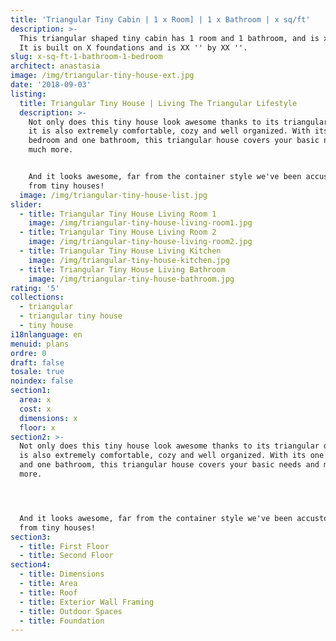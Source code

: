 ```yaml
---
title: 'Triangular Tiny Cabin | 1 x Room] | 1 x Bathroom | x sq/ft'
description: >-
  This triangular shaped tiny cabin has 1 room and 1 bathroom, and is x sq/ft.
  It is built on X foundations and is XX '' by XX ''.
slug: x-sq-ft-1-bathroom-1-bedroom
architect: anastasia
image: /img/triangular-tiny-house-ext.jpg
date: '2018-09-03'
listing:
  title: Triangular Tiny House | Living The Triangular Lifestyle
  description: >-
    Not only does this tiny house look awesome thanks to its triangular design,
    it is also extremely comfortable, cozy and well organized. With its one
    bedroom and one bathroom, this triangular house covers your basic needs and
    much more. 


    And it looks awesome, far from the container style we've been accustomed to
    from tiny houses!
  image: /img/triangular-tiny-house-list.jpg
slider:
  - title: Triangular Tiny House Living Room 1
    image: /img/triangular-tiny-house-living-room1.jpg
  - title: Triangular Tiny House Living Room 2
    image: /img/triangular-tiny-house-living-room2.jpg
  - title: Triangular Tiny House Living Kitchen
    image: /img/triangular-tiny-house-kitchen.jpg
  - title: Triangular Tiny House Living Bathroom
    image: /img/triangular-tiny-house-bathroom.jpg
rating: '5'
collections:
  - triangular
  - triangular tiny house
  - tiny house
i18nlanguage: en
menuid: plans
ordre: 0
draft: false
tosale: true
noindex: false
section1:
  area: x
  cost: x
  dimensions: x
  floor: x
section2: >-
  Not only does this tiny house look awesome thanks to its triangular design, it
  is also extremely comfortable, cozy and well organized. With its one bedroom
  and one bathroom, this triangular house covers your basic needs and much
  more. 




  And it looks awesome, far from the container style we've been accustomed to
  from tiny houses!
section3:
  - title: First Floor
  - title: Second Floor
section4:
  - title: Dimensions
  - title: Area
  - title: Roof
  - title: Exterior Wall Framing
  - title: Outdoor Spaces
  - title: Foundation
---
```


